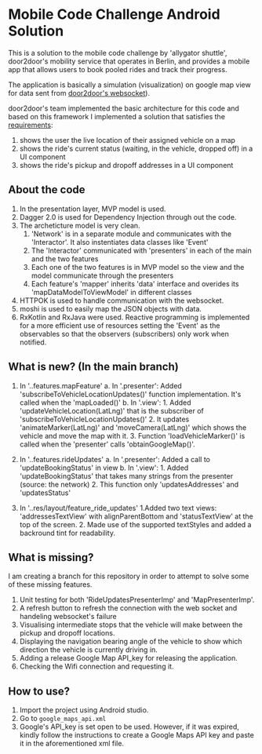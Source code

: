 # Mobile Code Challenge Android Solution

This is a solution to the mobile code challenge by 'allygator shuttle', door2door's mobility service that operates in Berlin, and provides a mobile app that allows users to 
book pooled rides and track their progress.

The application is basically a simulation (visualization) on google map view for data sent from [door2door's websocket](https://d2d-frontend-code-challenge.herokuapp.com/docs)).

door2door's team implemented the basic architecture for this code and based on this framework I implemented a solution that satisfies 
the [requirements](https://github.com/door2door-io/d2d-code-challenges/tree/master/mobile):
 
1. shows the user the live location of their assigned vehicle on a map
2. shows the ride's current status (waiting, in the vehicle, dropped off) in a UI component
3. shows the ride's pickup and dropoff addresses in a UI component

## About the code
1. In the presentation layer, MVP model is used. 
2. Dagger 2.0 is used for Dependency Injection through out the code. 
3. The archeticture model is very clean. 
	1. 'Network' is in a separate module and communicates with the 'Interactor'. It also instentiates data classes like 'Event'
	2. The 'Interactor' communicated with 'presenters' in each of the main and the two features
	3. Each one of the two features is in MVP model so the view and the model communicate through the presenters
	4. Each feature's 'mapper' inherits 'data' interface and overides its 'mapDataModelToViewModel' in different classes
4. HTTPOK is used to handle communication with the websocket.
5. moshi is used to easily map the JSON objects with data.
6. RxKotlin and RxJava were used. Reactive programming is implemented for a more efficient use of resources setting the 'Event' as the observables so that the observers (subscribers) only work when notified. 

## What is new? (In the main branch)

1. In '..features.mapFeature'
	a. In '.presenter': 
		Added 'subscribeToVehicleLocationUpdates()' function implementation. It's called when the 'mapLoaded()'
	b. In '.view': 
		1. Added 'updateVehicleLocation(LatLng)' that is the subscriber of 'subscribeToVehicleLocationUpdates()'
		2. It updates 'animateMarker(LatLng)' and 'moveCamera(LatLng)' which shows the vehicle and move the map with it.
		3. Function 'loadVehicleMarker()' is called when the 'presenter' calls 'obtainGoogleMap()'.

2. In '..features.rideUpdates'
	a. In '.presenter': 
		Added a call to 'updateBookingStatus' in view
	b. In '.view': 
		1. Added 'updateBookingStatus' that takes many strings from the presenter (source: the network)
		2. This function only 'updatesAddresses' and 'updatesStatus'

3. In '..res/layout/feature_ride_updates'
	1.Added two text views: 'addressesTextView' with alignParentBottom and 'statusTextView' at the top of the screen.
	2. Made use of the supported textStyles and added a backround tint for readability.

## What is missing?
I am creating a branch for this repository in order to attempt to solve some of these missing features.
1. Unit testing for both  'RideUpdatesPresenterImp' and 'MapPresenterImp'.
2. A refresh button to refresh the connection with the web socket and handeling websocket's failure
3. Visualising intermediate stops that the vehicle will make between the pickup and dropoff locations. 
4. Displaying the navigation bearing angle of the vehicle to show which direction the vehicle is currently driving in.
5. Adding a release Google Map API_key for releasing the application.
6. Checking the Wifi connection and requesting it.


## How to use?
1. Import the project using Android studio. 
2. Go to `google_maps_api.xml` 
3. Google's API_key is set open to be used. However, if it was expired, kindly follow the instructions to create a Google Maps API key and paste it in the aforementioned xml file.